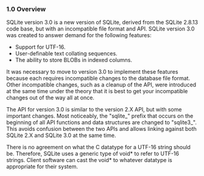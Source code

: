 ### 1\.0 Overview



SQLite version 3\.0 is a new version of SQLite, derived from
the SQLite 2\.8\.13 code base, but with an incompatible file format
and API.
SQLite version 3\.0 was created to answer demand for the following features:



* Support for UTF\-16\.
* User\-definable text collating sequences.
* The ability to store BLOBs in indexed columns.



It was necessary to move to version 3\.0 to implement these features because
each requires incompatible changes to the database file format. Other
incompatible changes, such as a cleanup of the API, were introduced at the
same time under the theory that it is best to get your incompatible changes
out of the way all at once. 




The API for version 3\.0 is similar to the version 2\.X API,
but with some important changes. Most noticeably, the "sqlite\_"
prefix that occurs on the beginning of all API functions and data
structures are changed to "sqlite3\_". 
This avoids confusion between the two APIs and allows linking against both
SQLite 2\.X and SQLite 3\.0 at the same time.




There is no agreement on what the C datatype for a UTF\-16
string should be. Therefore, SQLite uses a generic type of void\*
to refer to UTF\-16 strings. Client software can cast the void\* 
to whatever datatype is appropriate for their system.



